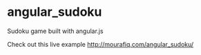 angular_sudoku
==============

Sudoku game built with angular.js

Check out this live example http://mourafiq.com/angular_sudoku/
